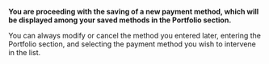 **You are proceeding with the saving of a new payment method, which will be displayed among your saved methods in the Portfolio section.**
 
You can always modify or cancel the method you entered later, entering the Portfolio section, and selecting the payment method you wish to intervene in the list.
